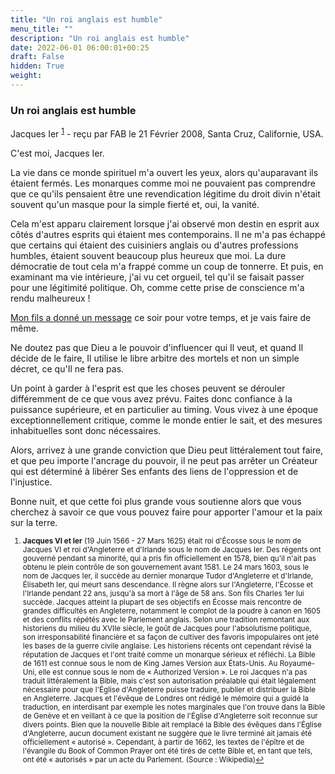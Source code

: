 ```yaml
---
title: "Un roi anglais est humble"
menu_title: ""
description: "Un roi anglais est humble"
date: 2022-06-01 06:00:01+00:25
draft: False
hidden: True
weight:
---
```

### Un roi anglais est humble

Jacques Ier <sup id="a1">[1](#f1)</sup> - reçu par FAB le 21 Février 2008, Santa Cruz, Californie, USA.

C'est moi, Jacques Ier.

La vie dans ce monde spirituel m'a ouvert les yeux, alors qu'auparavant ils étaient fermés. Les monarques comme moi ne pouvaient pas comprendre que ce qu'ils pensaient être une revendication légitime du droit divin n'était souvent qu'un masque pour la simple fierté et, oui, la vanité.

Cela m'est apparu clairement lorsque j'ai observé mon destin en esprit aux côtés d'autres esprits qui étaient mes contemporains. Il ne m'a pas échappé que certains qui étaient des cuisiniers anglais ou d'autres professions humbles, étaient souvent beaucoup plus heureux que moi. La dure démocratie de tout cela m'a frappé comme un coup de tonnerre. Et puis, en examinant ma vie intérieure, j'ai vu cet orgueil, tel qu'il se faisait passer pour une légitimité politique. Oh, comme cette prise de conscience m'a rendu malheureux !

[Mon fils a donné un message](/fr-contemporary-messages/fr-contemporary-messages-by-date-order/fr-contemporary-messages-2008/fr-2008-2-21-2-fab-charles-i/) ce soir pour votre temps, et je vais faire de même.

Ne doutez pas que Dieu a le pouvoir d'influencer qui Il veut, et quand Il décide de le faire, Il utilise le libre arbitre des mortels et non un simple décret, ce qu'Il ne fera pas.

Un point à garder à l'esprit est que les choses peuvent se dérouler différemment de ce que vous avez prévu. Faites donc confiance à la puissance supérieure, et en particulier au timing. Vous vivez à une époque exceptionnellement critique, comme le monde entier le sait, et des mesures inhabituelles sont donc nécessaires.

Alors, arrivez à une grande conviction que Dieu peut littéralement tout faire, et que peu importe l'ancrage du pouvoir, il ne peut pas arrêter un Créateur qui est déterminé à libérer Ses enfants des liens de l'oppression et de l'injustice.

Bonne nuit, et que cette foi plus grande vous soutienne alors que vous cherchez à savoir ce que vous pouvez faire pour apporter l'amour et la paix sur la terre.
<small>

1. <large id="f1"> **Jacques VI et Ier** (19 Juin 1566 - 27 Mars 1625) était roi d'Écosse sous le nom de Jacques VI et roi d'Angleterre et d'Irlande sous le nom de Jacques Ier. Des régents ont gouverné pendant sa minorité, qui a pris fin officiellement en 1578, bien qu'il n'ait pas obtenu le plein contrôle de son gouvernement avant 1581. Le 24 mars 1603, sous le nom de Jacques Ier, il succède au dernier monarque Tudor d'Angleterre et d'Irlande, Élisabeth Ier, qui meurt sans descendance. Il règne alors sur l'Angleterre, l'Écosse et l'Irlande pendant 22 ans, jusqu'à sa mort à l'âge de 58 ans. Son fils Charles 1er lui succède. Jacques atteint la plupart de ses objectifs en Écosse mais rencontre de grandes difficultés en Angleterre, notamment le complot de la poudre à canon en 1605 et des conflits répétés avec le Parlement anglais. Selon une tradition remontant aux historiens du milieu du XVIIe siècle, le goût de Jacques pour l'absolutisme politique, son irresponsabilité financière et sa façon de cultiver des favoris impopulaires ont jeté les bases de la guerre civile anglaise. Les historiens récents ont cependant révisé la réputation de Jacques et l'ont traité comme un monarque sérieux et réfléchi. La Bible de 1611 est connue sous le nom de King James Version aux États-Unis. Au Royaume-Uni, elle est connue sous le nom de « Authorized Version ». Le roi Jacques n'a pas traduit littéralement la Bible, mais c'est son autorisation préalable qui était légalement nécessaire pour que l'Église d'Angleterre puisse traduire, publier et distribuer la Bible en Angleterre. Jacques et l'évêque de Londres ont rédigé le mémoire qui a guidé la traduction, en interdisant par exemple les notes marginales que l'on trouve dans la Bible de Genève et en veillant à ce que la position de l'Église d'Angleterre soit reconnue sur divers points. Bien que la nouvelle Bible ait remplacé la Bible des évêques dans l'Église d'Angleterre, aucun document existant ne suggère que le livre terminé ait jamais été officiellement « autorisé ». Cependant, à partir de 1662, les textes de l'épître et de l'évangile du Book of Common Prayer ont été tirés de cette Bible et, en tant que tels, ont été « autorisés » par un acte du Parlement. (Source : Wikipedia)[↩](#a1)
